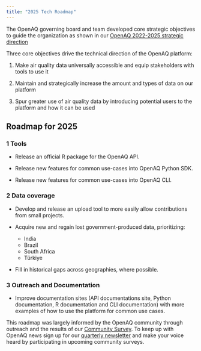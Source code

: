 ```yaml
---
title: "2025 Tech Roadmap"
---
```


The OpenAQ governing board and team developed core strategic objectives to guide the organization as shown in our [OpenAQ 2022-2025 strategic direction](https://documents.openaq.org/strategy/OpenAQ+Strategic+Direction-Abbreviated.pdf)

Three core objectives drive the technical direction of the OpenAQ platform:

1. Make air quality data universally accessible and equip stakeholders with tools to use it

2. Maintain and strategically increase the amount and types of data on our platform

3. Spur greater use of air quality data by introducing potential users to the platform and how it can be used

## Roadmap for 2025

### 1 Tools

- Release an official R package for the OpenAQ API.

- Release new features for common use-cases into OpenAQ Python SDK.

- Release new features for common use-cases into OpenAQ CLI.

### 2 Data coverage

- Develop and release an upload tool to more easily allow contributions from small projects.

- Acquire new and regain lost government-produced data, prioritizing:

  - India
  - Brazil
  - South Africa
  - Türkiye

- Fill in historical gaps across geographies, where possible.

### 3 Outreach and Documentation

- Improve documentation sites (API documentations site, Python documentation, R documentation and CLI documentation) with more examples of how to use the platform for common use cases.

This roadmap was largely informed by the OpenAQ community through outreach and the results of our [Community Survey](https://openaq.medium.com/the-2024-openaq-community-survey-results-71d0d8f42ff7). To keep up with OpenAQ news sign up for our [quarterly newsletter](https://link.openaq.org/newsletter) and make your voice heard by participating in upcoming community surveys.
